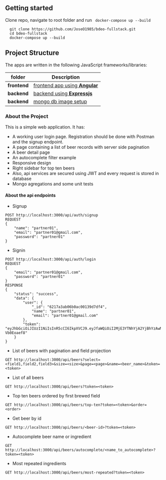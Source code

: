 
## Getting started

Clone repo, navigate to root folder and run ` docker-compose up --build`

```
  git clone https://github.com/JoseO1985/bdeo-fullstack.git
  cd bdeo-fullstack
  docker-compose up --build
```

## Project Structure 
The apps are written in the following JavaScript frameworks/libraries:

| folder          | Description                                                                                  |
| --------------- | -------------------------------------------------------------------------------------------- |
| **frontend** | [frontend app using **Angular**](https://github.com/JoseO1985/bdeo-fullstack/tree/main/frontend)         |
| **backend** | [backend using **Expressjs**](https://github.com/JoseO1985/bdeo-fullstack/tree/main/backend) |
| **backend** | [mongo db image setup](https://github.com/JoseO1985/bdeo-fullstack/tree/main/database) |


### About the Project

This is a simple web application. It has:
- A working user login page. Registration should be done with Postman and the signup endpoint.
- A page containing a list of beer records with server side pagination
- A beer detail page
- An autocomplete filter example
- Responsive design
- Right sidebar for top ten beers
- Also, api services are secured using JWT and every request is stored in database
- Mongo agregations and some unit tests 


#### About the api endpoints

- Signup
```
POST http://localhost:3000/api/auth/signup
REQUEST
{
    "name": "partner01",
    "email": "partner01@gmail.com",
    "password": "partner01"
}
```
- Signin
```
POST http://localhost:3000/api/auth/login
REQUEST
{
    "email": "partner01@gmail.com",
    "password": "partner01"
}
RESPONSE
{
    "status": "success",
    "data": {
        "user": {
            "_id": "6217a3ab06b0ac00139d7df4",
            "name": "partner01",
            "email": "partner01@gmail.com"
        },
        "token": "eyJhbGciOiJIUzI1NiIsInR5cCI6IkpXVCJ9.eyJfaWQiOiI2MjE3YTNhYjA2YjBhYzAwMTM5ZDdkZjQiLCJpYXQiOjE2NDU3MTY2NDAsImV4cCI6MTY0NjMyMTQ0MH0.KYTekfYKIBi8EamMMign45yUg98E9D9a0-Vb0Eoaef8"
    }
}
```
- List of beers with pagination and field projection
```
GET http://localhost:3000/api/beers?select=<field1,field2,field3>&size=<size>&page=<page>&name=<beer_name>&token=<token>
````
- List of all beers
```
GET http://localhost:3000/api/beers?token=<token>
```
- Top ten beers ordered by first brewed field
```
GET http://localhost:3000/api/beers/top-ten?token=<token>&order=<order>
```
- Get beer by id
```
GET http://localhost:3000/api/beers/<beer-id>?token=<token>
```
- Autocomplete beer name or ingredient
```
GET http://localhost:3000/api/beers/autocomplete/<name_to_autocomplete>?token=<token>
```
- Most repeated ingredients
```
GET http://localhost:3000/api/beers/most-repeated?token=<token>
```
